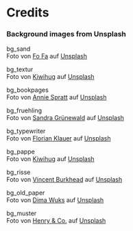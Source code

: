# Credits 


### Background images from Unsplash


bg_sand \
Foto von <a href="https://unsplash.com/de/@foad08?utm_content=creditCopyText&utm_medium=referral&utm_source=unsplash">Fo Fa</a> auf <a href="https://unsplash.com/de/fotos/eine-sanddune-mit-wellenlinien-im-sand-47oFSaPx-x8?utm_content=creditCopyText&utm_medium=referral&utm_source=unsplash">Unsplash</a>
 
bg_textur \
Foto von <a href="https://unsplash.com/de/@kiwihug?utm_content=creditCopyText&utm_medium=referral&utm_source=unsplash">Kiwihug</a> auf <a href="https://unsplash.com/de/fotos/weisses-textil-mit-schwarzem-schatten-MS9Tnh3if1o?utm_content=creditCopyText&utm_medium=referral&utm_source=unsplash">Unsplash</a>

bg_bookpages \
Foto von <a href="https://unsplash.com/de/@anniespratt?utm_content=creditCopyText&utm_medium=referral&utm_source=unsplash">Annie Spratt</a> auf <a href="https://unsplash.com/de/fotos/weisses-und-schwarzes-papier-_dAnK9GJvdY?utm_content=creditCopyText&utm_medium=referral&utm_source=unsplash">Unsplash</a>

bg_fruehling \
Foto von <a href="https://unsplash.com/de/@elmuff?utm_content=creditCopyText&utm_medium=referral&utm_source=unsplash">Sandra Grünewald</a> auf <a href="https://unsplash.com/de/fotos/weisse-wolken-und-blauer-himmel-tagsuber-Efo9hZUwdSI?utm_content=creditCopyText&utm_medium=referral&utm_source=unsplash">Unsplash</a>
  
bg_typewriter \
Foto von <a href="https://unsplash.com/de/@florianklauer?utm_content=creditCopyText&utm_medium=referral&utm_source=unsplash">Florian Klauer</a> auf <a href="https://unsplash.com/de/fotos/black-fayorit-typewriter-with-printer-paper-mk7D-4UCfmg?utm_content=creditCopyText&utm_medium=referral&utm_source=unsplash">Unsplash</a>
  
bg_pappe \
Foto von <a href="https://unsplash.com/de/@kiwihug?utm_content=creditCopyText&utm_medium=referral&utm_source=unsplash">Kiwihug</a> auf <a href="https://unsplash.com/de/fotos/brauner-und-schwarzer-betonboden-XRTlS6TYK1M?utm_content=creditCopyText&utm_medium=referral&utm_source=unsplash">Unsplash</a>
  
bg_risse \
Foto von <a href="https://unsplash.com/de/@creativejunkie?utm_content=creditCopyText&utm_medium=referral&utm_source=unsplash">Vincent Burkhead</a> auf <a href="https://unsplash.com/de/fotos/a-close-up-of-a-white-wall-with-cracks-in-it-LhlxYMfnTF0?utm_content=creditCopyText&utm_medium=referral&utm_source=unsplash">Unsplash</a>
  
bg_old_paper \
Foto von <a href="https://unsplash.com/de/@nowuks?utm_content=creditCopyText&utm_medium=referral&utm_source=unsplash">Dima Wuks</a> auf <a href="https://unsplash.com/de/fotos/ein-stuck-braunes-papier-mit-weissem-hintergrund-zUjm02d-t3A?utm_content=creditCopyText&utm_medium=referral&utm_source=unsplash">Unsplash</a>
  
bg_muster \
Foto von <a href="https://unsplash.com/de/@hngstrm?utm_content=creditCopyText&utm_medium=referral&utm_source=unsplash">Henry & Co.</a> auf <a href="https://unsplash.com/de/fotos/graue-betonoberflache--odUkx8C2gg?utm_content=creditCopyText&utm_medium=referral&utm_source=unsplash">Unsplash</a>
  
  
  